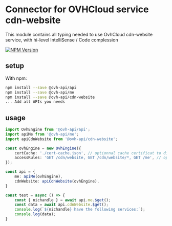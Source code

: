 # Connector for OVHCloud service cdn-website

This module contains all typing needed to use OvhCloud cdn-website service, with hi-level IntelliSense / Code complession

[![NPM Version](https://img.shields.io/npm/v/@ovh-api/cdn-website.svg?style=flat)](https://www.npmjs.org/package/@ovh-api/cdn-website)

## setup

With npm:
````bash
npm install --save @ovh-api/api
npm install --save @ovh-api/me
npm install --save @ovh-api/cdn-website
... Add all APIs you needs
````

## usage

````typescript
import OvhEngine from '@ovh-api/api';
import apiMe from '@ovh-api/me';
import apiCdnWebsite from '@ovh-api/cdn-website';

const ovhEngine = new OvhEngine({ 
    certCache: './cert-cache.json', // optionnal cache certificat to disk
    accessRules: 'GET /cdn/website, GET /cdn/website/*, GET /me', // optionnal limit the requested privileges.
});

const api = {
    me: apiMe(ovhEngine),
    cdnWebsite: apiCdnWebsite(ovhEngine),
}

const test = async () => {
    const { nichandle } = await api.me.$get();
    const data = await api.cdnWebsite.$get();
    console.log(`${nichandle} have the following services:`);
    console.log(data);
}

````